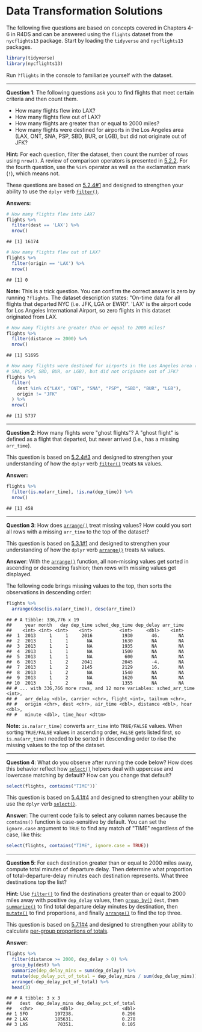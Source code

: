 Data Transformation Solutions
================

The following five questions are based on concepts covered in Chapters 4-6 in R4DS and can be answered using the `flights` dataset from the `nycflights13` package. Start by loading the `tidyverse` and `nycflights13` packages.

``` r
library(tidyverse)
library(nycflights13)
```

Run `?flights` in the console to familiarize yourself with the dataset.

------------------------------------------------------------------------

**Question 1**: The following questions ask you to find flights that meet certain criteria and then count them.

-   How many flights flew into LAX?
-   How many flights flew out of LAX?
-   How many flights are greater than or equal to 2000 miles?
-   How many flights were destined for airports in the Los Angeles area (LAX, ONT, SNA, PSP, SBD, BUR, or LGB), but did not originate out of JFK?

**Hint:** For each question, filter the dataset, then count the number of rows using `nrow()`. A review of comparison operators is presented in [5.2.2](http://r4ds.had.co.nz/transform.html#logical-operators). For the fourth question, use the `%in%` operator as well as the exclamation mark (`!`), which means not.

These questions are based on [5.2.4\#1](http://r4ds.had.co.nz/transform.html#exercises-7) and designed to strengthen your ability to use the `dplyr` verb [`filter()`](http://r4ds.had.co.nz/transform.html#filter-rows-with-filter).

**Answers:**

``` r
# How many flights flew into LAX?
flights %>% 
  filter(dest == 'LAX') %>% 
  nrow()
```

    ## [1] 16174

``` r
# How many flights flew out of LAX?
flights %>% 
  filter(origin == 'LAX') %>% 
  nrow()
```

    ## [1] 0

**Note:** This is a trick question. You can confirm the correct answer is zero by running `?flights`. The dataset description states: "On-time data for all flights that departed NYC (i.e. JFK, LGA or EWR)". 'LAX' is the airport code for Los Angeles International Airport, so zero flights in this dataset originated from LAX.

``` r
# How many flights are greater than or equal to 2000 miles?
flights %>% 
  filter(distance >= 2000) %>% 
  nrow()
```

    ## [1] 51695

``` r
# How many flights were destined for airports in the Los Angeles area (LAX, ONT, 
# SNA, PSP, SBD, BUR, or LGB), but did not originate out of JFK?
flights %>% 
  filter(
    dest %in% c("LAX", "ONT", "SNA", "PSP", "SBD", "BUR", "LGB"), 
    origin != "JFK"
  ) %>% 
  nrow()
```

    ## [1] 5737

------------------------------------------------------------------------

**Question 2**: How many flights were "ghost flights"? A "ghost flight" is defined as a flight that departed, but never arrived (i.e., has a missing `arr_time`).

This question is based on [5.2.4\#3](http://r4ds.had.co.nz/transform.html#exercises-7) and designed to strengthen your understanding of how the `dplyr` verb [`filter()`](http://r4ds.had.co.nz/transform.html#filter-rows-with-filter) treats `NA` values.

**Answer:**

``` r
flights %>% 
  filter(is.na(arr_time), !is.na(dep_time)) %>% 
  nrow()
```

    ## [1] 458

------------------------------------------------------------------------

**Question 3**: How does [`arrange()`](http://r4ds.had.co.nz/transform.html#arrange-rows-with-arrange) treat missing values? How could you sort all rows with a missing `arr_time` to the top of the dataset?

This question is based on [5.3.1\#1](http://r4ds.had.co.nz/transform.html#exercises-8) and designed to strengthen your understanding of how the `dplyr` verb [`arrange()`](http://r4ds.had.co.nz/transform.html#arrange-rows-with-arrange) treats `NA` values.

**Answer**: With the [`arrange()`](http://r4ds.had.co.nz/transform.html#arrange-rows-with-arrange) function, all non-missing values get sorted in ascending or descending fashion; then rows with missing values get displayed.

The following code brings missing values to the top, then sorts the observations in descending order:

``` r
flights %>% 
  arrange(desc(is.na(arr_time)), desc(arr_time))
```

    ## # A tibble: 336,776 x 19
    ##     year month   day dep_time sched_dep_time dep_delay arr_time
    ##    <int> <int> <int>    <int>          <int>     <dbl>    <int>
    ##  1  2013     1     1     2016           1930       46.       NA
    ##  2  2013     1     1       NA           1630       NA        NA
    ##  3  2013     1     1       NA           1935       NA        NA
    ##  4  2013     1     1       NA           1500       NA        NA
    ##  5  2013     1     1       NA            600       NA        NA
    ##  6  2013     1     2     2041           2045       -4.       NA
    ##  7  2013     1     2     2145           2129       16.       NA
    ##  8  2013     1     2       NA           1540       NA        NA
    ##  9  2013     1     2       NA           1620       NA        NA
    ## 10  2013     1     2       NA           1355       NA        NA
    ## # ... with 336,766 more rows, and 12 more variables: sched_arr_time <int>,
    ## #   arr_delay <dbl>, carrier <chr>, flight <int>, tailnum <chr>,
    ## #   origin <chr>, dest <chr>, air_time <dbl>, distance <dbl>, hour <dbl>,
    ## #   minute <dbl>, time_hour <dttm>

**Note:** `is.na(arr_time)` converts `arr_time` into `TRUE/FALSE` values. When sorting `TRUE/FALSE` values in ascending order, `FALSE` gets listed first, so `is.na(arr_time)` needed to be sorted in descending order to rise the missing values to the top of the dataset.

------------------------------------------------------------------------

**Question 4**: What do you observe after running the code below? How does this behavior reflect how [`select()`](http://r4ds.had.co.nz/transform.html#select-columns-with-select) helpers deal with uppercase and lowercase matching by default? How can you change that default?

``` r
select(flights, contains("TIME"))`
```

This question is based on [5.4.1\#4](http://r4ds.had.co.nz/transform.html#exercises-9) and designed to strengthen your ability to use the `dplyr` verb [`select()`](http://r4ds.had.co.nz/transform.html#select-columns-with-select).

**Answer**: The current code fails to select any column names because the `contains()` function is case-sensitive by default. You can set the `ignore.case` argument to `TRUE` to find any match of "TIME" regardless of the case, like this:

``` r
select(flights, contains("TIME", ignore.case = TRUE))
```

------------------------------------------------------------------------

**Question 5**: For each destination greater than or equal to 2000 miles away, compute total minutes of departure delay. Then determine what proportion of total-departure-delay minutes each destination represents. What three destinations top the list?

**Hint:** Use [`filter()`](http://r4ds.had.co.nz/transform.html#filter-rows-with-filter) to find the destinations greater than or equal to 2000 miles away with positive `dep_delay` values, then [`group_by()`](http://r4ds.had.co.nz/transform.html#grouped-summaries-with-summarise) `dest`, then [`summarize()`](http://r4ds.had.co.nz/transform.html#grouped-summaries-with-summarise) to find total departure delay minutes by destination, then [`mutate()`](http://r4ds.had.co.nz/transform.html#add-new-variables-with-mutate) to find proportions, and finally [`arrange()`](http://r4ds.had.co.nz/transform.html#arrange-rows-with-arrange) to find the top three.

This question is based on [5.7.1\#4](http://r4ds.had.co.nz/transform.html#exercises-12) and designed to strengthen your ability to calculate [per-group proportions of totals](http://r4ds.had.co.nz/transform.html#grouped-mutates-and-filters).

**Answer**:

``` r
flights %>%
  filter(distance >= 2000, dep_delay > 0) %>%
  group_by(dest) %>%
  summarize(dep_delay_mins = sum(dep_delay)) %>%
  mutate(dep_delay_pct_of_total = dep_delay_mins / sum(dep_delay_mins)) %>%
  arrange(-dep_delay_pct_of_total) %>% 
  head(3)
```

    ## # A tibble: 3 x 3
    ##   dest  dep_delay_mins dep_delay_pct_of_total
    ##   <chr>          <dbl>                  <dbl>
    ## 1 SFO          197238.                  0.296
    ## 2 LAX          185631.                  0.278
    ## 3 LAS           70351.                  0.105
